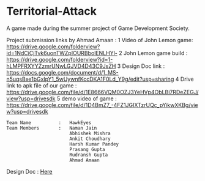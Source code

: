# Territorial-Attack
A game made during the summer project of Game Development Society.

Project submission links by Ahmad Amaan :
1 Video of John Lemon game: https://drive.google.com/folderview?id=1NdCiCjTvk6uonTWZpIOURBbolENLHYl-
2 John Lemon game build : https://drive.google.com/folderview?id=1-hLMPFRXYYZzmrUNwLGJVD4D43C9JsZH
3 Design Doc link : https://docs.google.com/document/d/1_MS-n5uqsBxe1bGxIpY1_5wUywnfKccDKA1F0Ld_Y9g/edit?usp=sharing
4 Drive link to apk file of our game : https://drive.google.com/file/d/1E8666VQM0OZJ3YeHVp4ObLBi7RDeZEGJ/view?usp=drivesdk
5 demo video of game : https://drive.google.com/file/d/1D4BmZ7_-4FZ1JGIXTzrUQc_pYikwXKBg/view?usp=drivesdk

```
Team Name          :   HawkEyes
Team Members       :   Naman Jain
                       Abhishek Mishra
                       Ankit Choudhary
                       Harsh Kumar Pandey 
                       Prasang Gupta
                       Rudransh Gupta
                       Ahmad Amaan
```
Design Doc : [Here](https://docs.google.com/document/d/1iTHjU667Q5dMt-9HG7IbnU2TMcmipHFL_OSOFIJ1-jU/edit?usp=sharing)
